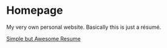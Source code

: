 # Homepage
My very own personal website. Basically this is just a résumé.

[Simple but Awesome Resume](https://igor22022.github.io/homepage)
